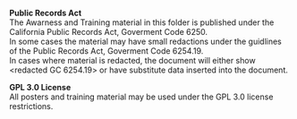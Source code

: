 **Public Records Act**  
The Awarness and Training material in this folder is published under the California Public Records Act, Goverment Code 6250.  
In some cases the material may have small redactions under the guidlines of the Public Records Act, Goverment Code 6254.19.  
In cases where material is redacted, the document will either show <redacted GC 6254.19> or have substitute data inserted into the document.  

**GPL 3.0 License**  
All posters and training material may be used under the GPL 3.0 license restrictions.  
